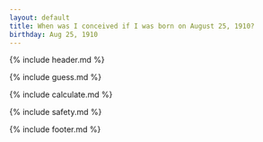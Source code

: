 ```yaml
---
layout: default
title: When was I conceived if I was born on August 25, 1910?
birthday: Aug 25, 1910
---
```


{% include header.md %}

{% include guess.md %}

{% include calculate.md %}

{% include safety.md %}

{% include footer.md %}



